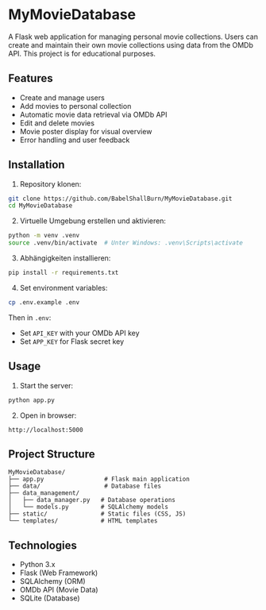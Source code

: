 # MyMovieDatabase

A Flask web application for managing personal movie collections. Users can create and maintain their own movie collections using data from the OMDb API. This project is for educational purposes.

## Features

- Create and manage users
- Add movies to personal collection
- Automatic movie data retrieval via OMDb API
- Edit and delete movies
- Movie poster display for visual overview
- Error handling and user feedback

## Installation

1. Repository klonen:
```bash
git clone https://github.com/BabelShallBurn/MyMovieDatabase.git
cd MyMovieDatabase
```

2. Virtuelle Umgebung erstellen und aktivieren:
```bash
python -m venv .venv
source .venv/bin/activate  # Unter Windows: .venv\Scripts\activate
```

3. Abhängigkeiten installieren:
```bash
pip install -r requirements.txt
```

4. Set environment variables:
```bash
cp .env.example .env
```
Then in `.env`:
- Set `API_KEY` with your OMDb API key
- Set `APP_KEY` for Flask secret key

## Usage

1. Start the server:
```bash
python app.py
```

2. Open in browser:
```
http://localhost:5000
```

## Project Structure

```
MyMovieDatabase/
├── app.py                 # Flask main application
├── data/                  # Database files
├── data_management/      
│   ├── data_manager.py   # Database operations
│   └── models.py         # SQLAlchemy models
├── static/               # Static files (CSS, JS)
└── templates/            # HTML templates
```

## Technologies

- Python 3.x
- Flask (Web Framework)
- SQLAlchemy (ORM)
- OMDb API (Movie Data)
- SQLite (Database)